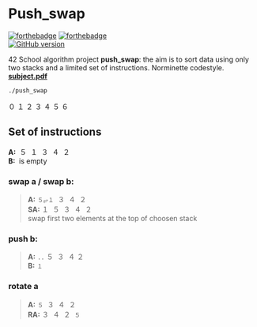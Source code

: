 # Push_swap
[![forthebadge](https://forthebadge.com/images/badges/made-with-c.svg)](https://forthebadge.com)
[![forthebadge](https://forthebadge.com/images/badges/you-didnt-ask-for-this.svg)](https://forthebadge.com)  
[![GitHub version](https://badge.fury.io/gh/AchioteTory%2FFdf.svg)](https://badge.fury.io/gh/AchioteTory%2FFdf)

42 School algorithm project **push_swap**: the aim is to sort data using only two stacks and a limited set of instructions.  Norminette codestyle.  
[**subject.pdf**](https://cdn.intra.42.fr/pdf/pdf/23502/en.subject.pdf)

``` bash
./push_swap 
```


０ １ ２ ３ ４ ５ ６ 

## Set of instructions
 **A:**  ­­­ ５  ­ １ ­ ３ ­ ４ ­ ２  
 **B:**  ­­­ is empty
### **swap a / swap b:**  
> **A:** `５⥂１` ­ ３ ­ ４ ­ ２  
> **SA:** １ ­ ５ ­ ３ ­ ４ ­ ２  
swap first two elements at the top of choosen stack  

### push b:
> **A:**  `..` ５ ­ ３ ­ ４ ­２  
> **B:**  `１`

### rotate a
> **A:** `５` ­ ３ ­ ４ ­ ２    
> **RA:** ３ ­ ４ ­ ２ ­ `５` 
